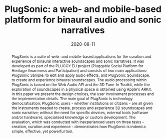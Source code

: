 ---
layout        : default-publication
title         : "PlugSonic: a web- and mobile-based platform for binaural audio and sonic narratives"
collection    : publications
permalink     : /publications/2020-08-11-comunita2020plugsonic

abstract      : "PlugSonic is a suite of web- and mobile-based applications for the curation and experience of binaural interactive soundscapes and sonic narratives. It was developed as part of the PLUGGY EU project (Pluggable Social Platform for Heritage Awareness and Participation) and consists of two main applications: PlugSonic Sample, to edit and apply audio effects, and PlugSonic Soundscape, to create and experience binaural soundscapes. The audio processing within PlugSonic is based on the Web Audio API and the 3D Tune-In Toolkit, while the exploration of soundscapes in a physical space is obtained using Apple's ARKit. In this paper we present the design choices, the user involvement processes and the implementation details. The main goal of PlugSonic is technology democratisation; PlugSonic users - whether institutions or citizens - are all given the instruments needed to create, process and experience 3D soundscapes and sonic narrative; without the need for specific devices, external tools (software and/or hardware), specialised knowledge or custom development. The evaluation, which was conducted with inexperienced users on three tasks - creation, curation and experience - demonstrates how PlugSonic is indeed a simple, effective, yet powerful tool."

date          : 2020-08-11
venue         : 'arXiv preprint arXiv:2008.04638'
paperurl      : '/files/comunita2020plugsonic-paper.pdf'
image         : '/files/comunita2020plugsonic.png'
imagewidth    : 80.0
poster        : 
presentation  : 
code          :
data          : 
dataname      : 
categories    : 
citation      : 'Comunità, M., Gerino, A., Lim, V., Picinali, L. <b>"PlugSonic: a web- and mobile-based platform for binaural audio and sonic narratives"</b> - <i>arXiv preprint arXiv:2008.04638</i>'
author_profile: true
---